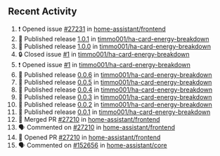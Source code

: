 ## Recent Activity

<!--START_SECTION:activity-->
1. ❗ Opened issue [#27231](https://github.com/home-assistant/frontend/issues/27231) in [home-assistant/frontend](https://github.com/home-assistant/frontend)
2. 🚀 Published release [1.0.1](https://github.com/1.0.1) in [timmo001/ha-card-energy-breakdown](https://github.com/timmo001/ha-card-energy-breakdown)
3. 🚀 Published release [1.0.0](https://github.com/1.0.0) in [timmo001/ha-card-energy-breakdown](https://github.com/timmo001/ha-card-energy-breakdown)
4. 🔒 Closed issue [#1](https://github.com/timmo001/ha-card-energy-breakdown/issues/1) in [timmo001/ha-card-energy-breakdown](https://github.com/timmo001/ha-card-energy-breakdown)
5. ❗ Opened issue [#1](https://github.com/timmo001/ha-card-energy-breakdown/issues/1) in [timmo001/ha-card-energy-breakdown](https://github.com/timmo001/ha-card-energy-breakdown)
6. 🚀 Published release [0.0.6](https://github.com/0.0.6) in [timmo001/ha-card-energy-breakdown](https://github.com/timmo001/ha-card-energy-breakdown)
7. 🚀 Published release [0.0.5](https://github.com/0.0.5) in [timmo001/ha-card-energy-breakdown](https://github.com/timmo001/ha-card-energy-breakdown)
8. 🚀 Published release [0.0.4](https://github.com/0.0.4) in [timmo001/ha-card-energy-breakdown](https://github.com/timmo001/ha-card-energy-breakdown)
9. 🚀 Published release [0.0.3](https://github.com/0.0.3) in [timmo001/ha-card-energy-breakdown](https://github.com/timmo001/ha-card-energy-breakdown)
10. 🚀 Published release [0.0.2](https://github.com/0.0.2) in [timmo001/ha-card-energy-breakdown](https://github.com/timmo001/ha-card-energy-breakdown)
11. 🚀 Published release [0.0.1](https://github.com/0.0.1) in [timmo001/ha-card-energy-breakdown](https://github.com/timmo001/ha-card-energy-breakdown)
12. 🎉 Merged PR [#27210](https://github.com/home-assistant/frontend/pull/27210) in [home-assistant/frontend](https://github.com/home-assistant/frontend)
13. 🗣 Commented on [#27210](https://github.com/home-assistant/frontend/issues/27210) in [home-assistant/frontend](https://github.com/home-assistant/frontend)
14. 💪 Opened PR [#27210](https://github.com/home-assistant/frontend/pull/27210) in [home-assistant/frontend](https://github.com/home-assistant/frontend)
15. 🗣 Commented on [#152656](https://github.com/home-assistant/core/issues/152656) in [home-assistant/core](https://github.com/home-assistant/core)
<!--END_SECTION:activity-->
